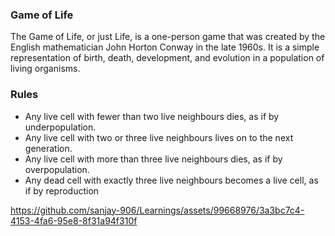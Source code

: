 ### Game of Life
The Game of Life, or just Life, is a one-person game that was created by the English mathematician John Horton Conway in the late 1960s. It is a simple representation of birth, death, development, and evolution in a population of living organisms.

### Rules
- Any live cell with fewer than two live neighbours dies, as if by underpopulation.
- Any live cell with two or three live neighbours lives on to the next generation.
- Any live cell with more than three live neighbours dies, as if by overpopulation.
- Any dead cell with exactly three live neighbours becomes a live cell, as if by reproduction



https://github.com/sanjay-906/Learnings/assets/99668976/3a3bc7c4-4153-4fa6-95e8-8f31a94f310f

